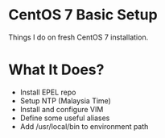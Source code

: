 # CentOS 7 Basic Setup

Things I do on fresh CentOS 7 installation.

# What It Does?

* Install EPEL repo
* Setup NTP (Malaysia Time)
* Install and configure VIM
* Define some useful aliases
* Add /usr/local/bin to environment path